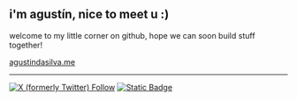<h2> i'm agustín, nice to meet u :) </h2>

welcome to my little corner on github, hope we can soon build stuff together!

<a href="https://www.agustindasilva.me/">agustindasilva.me</a>

<hr/>

<a href="https://twitter.com/aguchinn"><img alt="X (formerly Twitter) Follow" src="https://img.shields.io/twitter/follow/aguchinnn?logo=twitter"></a>
<a href="https://www.linkedin.com/in/agust%C3%ADn-da-silva-91933a230/"><img alt="Static Badge" src="https://img.shields.io/badge/-%23FFFFFF?style=social&logo=linkedin&label=Agustin%20Da%20Silva&link=https%3A%2F%2Fwww.linkedin.com%2Fin%2Fagust%25C3%25ADn-da-silva-91933a230%2F"></a>


